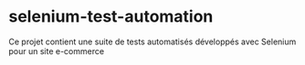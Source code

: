 # selenium-test-automation
Ce projet contient une suite de tests automatisés développés avec Selenium pour un site e-commerce
